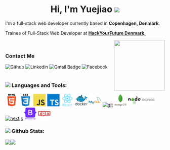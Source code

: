 <h1 align="center"><b>Hi, I'm Yuejiao </b><img src="https://media.giphy.com/media/hvRJCLFzcasrR4ia7z/giphy.gif" width="35"></h1>

<p>I'm a full-stack web developer currently based in <b>Copenhagen, Denmark</b>. </p>
<p>Trainee of Full-Stack Web Developer at <b><a href="https://github.com/HackYourFuture-CPH/curriculum/?tab=readme-ov-file">HackYourFuture Denmark.</a></b> </p>
<a href="#"><img align="right" src="https://cdn.dribbble.com/userupload/8046474/file/original-1de7a34e8dfb6d1b9723e77458786c81.gif" width="160 " height="160"/></a>
<br>

### Contact Me

<div>
 <a href="https://github.com/YuejiaoShi" style="text-decoration: none;">
  <img src="https://img.shields.io/badge/YuejiaoShi-%2312100E.svg?&logo=Github&logoColor=white" alt="Github" style="height: 25px;"/></a> 
  
  <a href="https://www.linkedin.com/in/yuejiao-shi/" style="text-decoration: none;">
  <img src="https://img.shields.io/badge/Yuejiao Shi-%230077B5.svg?&logo=linkedin&logoColor=white" alt="Linkedin" style="height: 25px;"/></a>

  <a href="mailto:shiyuejiaosyj@gmail.com" style="text-decoration: none;">
  <img src="https://img.shields.io/badge/-shiyuejiaosyj@gmail.com-c14438?logo=Gmail&logoColor=white" alt="Gmail Badge" style="height: 25px;"></a>
  
  <a href="https://www.facebook.com/yuejiao.shi.YJ.S/" style="text-decoration: none;">
  <img src="https://img.shields.io/badge/Yuejiao Shi-%231877F2.svg?&logo=facebook&logoColor=white" alt="Facebook" style="height: 25px;"/></a>
</div>
<br>

###  <img src="https://github.com/Anmol-Baranwal/Cool-GIFs-For-GitHub/assets/74038190/fa83eeb9-f4e2-4d85-93f0-688af11babf8" width="35"> <b>Languages and Tools:</b>
[<img src="https://raw.githubusercontent.com/devicons/devicon/master/icons/html5/html5-original-wordmark.svg" alt="html5" width="40" height="40">]([https://www.w3.org/html/](https://developer.mozilla.org/en-US/docs/Web/HTML))
[<img src="https://raw.githubusercontent.com/devicons/devicon/master/icons/css3/css3-original-wordmark.svg" alt="css3" width="40" height="40">]([https://www.w3schools.com/css/](https://developer.mozilla.org/en-US/docs/Web/CSS))
[<img src="https://raw.githubusercontent.com/devicons/devicon/master/icons/javascript/javascript-original.svg" alt="javascript" width="40" height="40">](https://developer.mozilla.org/en-US/docs/Web/JavaScript)
[<img src="https://raw.githubusercontent.com/devicons/devicon/master/icons/typescript/typescript-original.svg" alt="typescript" width="40" height="40">](https://www.typescriptlang.org/)
[<img src="https://raw.githubusercontent.com/devicons/devicon/master/icons/react/react-original-wordmark.svg" alt="react" width="40" height="40">](https://reactjs.org/)
[<img src="https://raw.githubusercontent.com/devicons/devicon/master/icons/docker/docker-original-wordmark.svg" alt="docker" width="40" height="40">](https://www.docker.com/)
[<img src="https://raw.githubusercontent.com/devicons/devicon/master/icons/mysql/mysql-original-wordmark.svg" alt="mysql" width="40" height="40">](https://www.mysql.com/)
[<img src="https://www.vectorlogo.zone/logos/git-scm/git-scm-icon.svg" alt="git" width="40" height="40">](https://git-scm.com/)
[<img src="https://raw.githubusercontent.com/devicons/devicon/master/icons/mongodb/mongodb-original-wordmark.svg" alt="mongodb" width="40" height="40">](https://www.mongodb.com/)
[<img src="https://raw.githubusercontent.com/devicons/devicon/master/icons/nodejs/nodejs-original-wordmark.svg" alt="nodejs" width="40" height="40">](https://nodejs.org)
[<img src="https://raw.githubusercontent.com/devicons/devicon/master/icons/express/express-original-wordmark.svg" alt="express" width="40" height="40">](https://expressjs.com)
[<img src="https://assets.vercel.com/image/upload/v1662130559/nextjs/Icon_light_background.png" alt="nextjs" width="40" height="40">](https://nextjs.org/)
[<img src="https://raw.githubusercontent.com/devicons/devicon/master/icons/bootstrap/bootstrap-plain-wordmark.svg" alt="bootstrap" width="40" height="40">](https://getbootstrap.com/)
[<img src="https://raw.githubusercontent.com/devicons/devicon/master/icons/npm/npm-original-wordmark.svg" alt="npm" width="40" height="40">](https://www.npmjs.com/)
<br>

### <img src="https://media.giphy.com/media/iY8CRBdQXODJSCERIr/giphy.gif" width="35"><b> Github Stats: </b>

<img src="https://github-readme-stats.vercel.app/api?username=YuejiaoShi&theme=catppuccin_mocha&show_icons=true&locale=en" height="175" /><img src="https://github-readme-stats.vercel.app/api/top-langs/?username=YuejiaoShi&layout=compact&theme=catppuccin_mocha&hide_border=true" height="175" />
